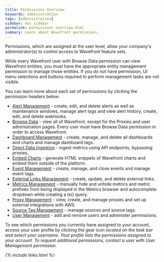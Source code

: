 ```yaml
---
title: Permissions Overview
keywords: administration
tags: [administration]
sidebar: doc_sidebar
permalink: permissions_overview.html
summary: Learn about Wavefront permissions.
---
```


Permissions, which are assigned at the user level, allow your company's administrator(s) to control access to Wavefront feature sets. 

<div markdown="span" class="alert alert-info" role="alert">While every Wavefront user with Browse Data permission can view Wavefront entities, you must have the appropriate entity management permission to manage those entities. If you do not have permission, UI menu selections and buttons required to perform management tasks are not visible.</div>

You can learn more about each set of permissions by clicking the permission headers below:
 
- [Alert Management](alerts_managing) - create, edit, and delete alerts as well as maintenance windows, manage alert tags and view alert history, create, edit, and delete webhooks.
- [Browse Data](permissions_misc#browse-data-permission) - view all of Wavefront, except for the Proxies and user administration pages. Every user must have Browse Data permission in order to access Wavefront.
- [Dashboard Management](dashboards_managing) - create, manage, and delete all dashboards and charts and manage dashboard tags.
- [Direct Data Ingestion](permissions_misc#direct-data-ingestion-permission) - ingest metrics using API endpoints, bypassing proxies.
- [Embed Charts](permissions_misc#embed-charts-permission) - generate HTML snippets of Wavefront charts and embed them outside of the platform.
- [Event Management](events_managing) - create, manage, and close events and manage event tags.
- [External Links Management](external_links_managing) - create, update, and delete external links.
- [Metrics Management](metrics_managing) - manually hide and unhide metrics and metric prefixes from being displayed in the Metrics browser and autocomplete dropdown while creating a ts() query.
- [Proxy Management](proxies_managing) - view, create, and manage proxies and set up external integrations with AWS.
- [Source Tag Management](sources_managing) - manage sources and source tags.
- [User Management](users_managing) - add and remove users and administer permissions.

To see which permissions you currently have assigned to your account, access your user profile by clicking the gear icon <i class="fa fa-cog"/> located on the task bar and select your username. Your profile lists the permissions assigned to your account. To request additional permissions, contact a user with User Management permission.

{% include links.html %}

